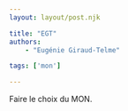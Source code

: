 ```yaml
---
layout: layout/post.njk

title: "EGT"
authors:
    - "Eugénie Giraud-Telme"

tags: ['mon']

---
```

Faire le choix du MON.